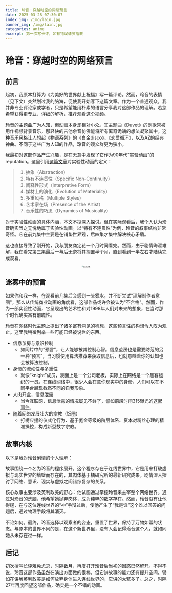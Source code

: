 ```yaml
---
title: 玲音：穿越时空的网络预言
date: 2025-03-28 07:30:07
index_img: /img/lain.jpg
banner_img: /img/lain.jpg
categories: anime
excerpt: 第一次写长评，如有错误请多指教
---
```


# 玲音：穿越时空的网络预言

## 前言

起初，我原本打算为《为美好的世界献上祝福》写一篇评论。然而，玲音的表情（见下文）突然划过我的脑海，促使我开始写下这篇文章。作为一个普通观众，我并非专业评论家或学者，只是希望能用朴素的语言分享我对这部作品的理解。若您希望获得更专业、详细的解析，推荐观看[这个视频](https://b23.tv/BV1Bf421m7Kk)。

玲音的主题曲广为人知，但动画本身却相对小众。其主题曲《Duvet》的副歌常被用作视频背景音乐，那轻快的吉他余音仿佛能将所有离奇诡谲的想法凝聚其中。这种音乐风格让人想起《物语系列》的《白金disco》、《恋爱循环》，以及AZ的经典神曲。不同于这些广为人知的作品，玲音的观众群更为狭小。

我最初对这部作品产生兴趣，是在无意中发现了它作为90年代"实验动画"的reputation。这里引用[这篇文章](https://edumovie-tfai.org.tw/article/content/734)对实验性动画的定义：

> 1. 抽象（Abstraction）
> 2. 特有不连贯性（Specific Non-Continuity）
> 3. 阐释性形式（Interpretive Form）
> 4. 媒材上的演化（Evolution of Materiality）
> 5. 多重风格（Multiple Styles）
> 6. 艺术家在场（Presence of the Artist）
> 7. 音乐性的巧思（Dynamics of Musicality）

对于实验性动画的具体内涵，本文不拟深入探讨。但在实际观看后，我个人认为玲音确实当之无愧地属于实验性动画。以“特有不连贯性”为例，玲音的叙事结构非常奇怪。它在前九集中主要是在铺垫世界观，后四集才集中解决核心矛盾。

这也直接导致了刚开始，我与朋友商定花一个月时间看完。然而，由于剧情晦涩难解，我在看完第三集最后一幕后无奈将其搁置半个月，直到看到一半左右才陆续完成观看。

<p align = "center">
<img src="http://img.misaka12843.cn/img/PixPin_2025-03-28_03-24-57.webp" alt="第三集片尾" style="zoom:30%;" />
</p>

## 迷雾中的预言

如果你和我一样，在观看前几集后会感到一头雾水，并不断尝试"理解制作者意图"，那么从传统商业动画的角度看，这部作品或许会被认为"不合格"。然而，作为一部实验性动画，它呈现出的艺术性和对1998年人们对未来的想象，在当时那个时代确实富有前瞻性。

玲音在网络时代主题上提出了诸多富有洞见的猜想，这些预言性的构想令人叹为观止。这里我稍微列举一些可能已经被说烂的东西。

- 信息茧房与意识控制
  - 如同片中的“预言”，让人能够被其控制心智。信息茧房也是需要防范的另一种“预言”，当习惯使用算法推荐来获取信息后，也就意味着你的认知也会被算法控制。
- 身份的流动性与多重性
  - 就像“knight”成员，表面上是一个公司老板，实际上在网络是一个黑客组织的一员。在连线网络中，很少人会在意你现实中的身份，人们可以在不同平台展现截然不同的自我形象。
- 人肉开盒，信息泄露
  - 当今互联网，信息泄露的情况屡见不鲜了，譬如前段时间315曝光的[这起事件](https://www.thepaper.cn/newsDetail_forward_30409150)。
- 随着网络发展壮大的宗教（饭圈）
  - 打榜应援的仪式化行为、基于氪金等级的阶层体系、资本对粉丝心理的精准操控，构成新型数字宗教。

## 故事内核

以下是我对玲音剧情的个人理解：

故事围绕一个名为玲音的程序展开。这个程序存在于连线世界中，它是用来打破虚拟与现实世界的墙壁而存在的，其肉体基于橘研究所的最新研究成果。剧情深入探讨了网络、意识、现实与虚拟之间错综复杂的关系。

核心故事主要涉及英利政美的野心：他试图通过掌控玲音来主宰整个网络世界。通过对玲音的洗脑，他希望她抛弃肉体，成为纯粹的数字存在。然而，玲音没有让他得逞，在与这位连线世界的“神”争辩过后，使他产生了“我是谁”这个难以回答的问题后，通过物理手段将其消灭。

不论如何。最终，玲音选择以观察者的姿态，重置了世界，保持了万物如常的状态。与原本的世界不同的是，在这个新世界里，没有人会记得玲音这个人，就如同她从未存在过一样。

## 后记

初次撰写长评难免忐忑，时隔数月，再度打开玲音后当初的困惑已然解开。不得不说，玲音这部作品虽然在演出方面做的很棒，但它讲故事的能力还有提升空间。譬如在讲解英利政美是如何放弃身体进入连线世界的，它讲的太繁多了。总之，时隔27年再度回望这部作品，确实是一个不错的动画。
